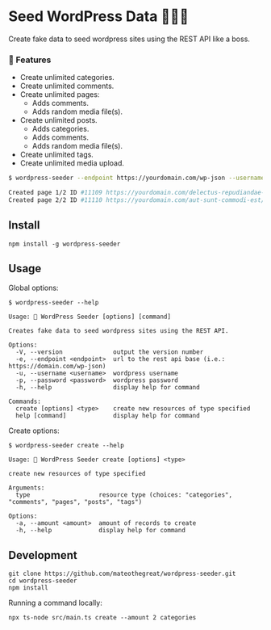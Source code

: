 # Seed WordPress Data 🚀🚀🚀

Create fake data to seed wordpress sites using the REST API like a boss.

### 🦾 Features

* Create unlimited categories.
* Create unlimited comments.
* Create unlimited pages:
    * Adds comments.
    * Adds random media file(s).
* Create unlimited posts.
    * Adds categories.
    * Adds comments.
    * Adds random media file(s).
* Create unlimited tags.
* Create unlimited media upload.

```sh
$ wordpress-seeder --endpoint https://yourdomain.com/wp-json --username a --password b create --amount 2 pages

Created page 1/2 ID #11109 https://yourdomain.com/delectus-repudiandae-in-animi/
Created page 2/2 ID #11110 https://yourdomain.com/aut-sunt-commodi-est/
```

## Install

```shell
npm install -g wordpress-seeder
```

## Usage

Global options:

```shell
$ wordpress-seeder --help

Usage: 🚀 WordPress Seeder [options] [command]

Creates fake data to seed wordpress sites using the REST API.

Options:
  -V, --version              output the version number
  -e, --endpoint <endpoint>  url to the rest api base (i.e.: https://domain.com/wp-json)
  -u, --username <username>  wordpress username
  -p, --password <password>  wordpress password
  -h, --help                 display help for command

Commands:
  create [options] <type>    create new resources of type specified
  help [command]             display help for command
```

Create options:

```shell
$ wordpress-seeder create --help

Usage: 🚀 WordPress Seeder create [options] <type>

create new resources of type specified

Arguments:
  type                   resource type (choices: "categories", "comments", "pages", "posts", "tags")

Options:
  -a, --amount <amount>  amount of records to create
  -h, --help             display help for command
```

## Development

```shell
git clone https://github.com/mateothegreat/wordpress-seeder.git
cd wordpress-seeder
npm install
```

Running a command locally:

```shell
npx ts-node src/main.ts create --amount 2 categories
```
